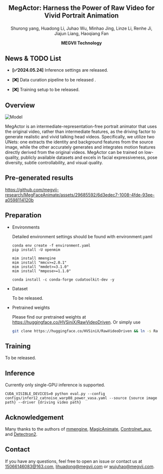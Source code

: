 ## <p align=center>MegActor: Harness the Power of Raw Video for Vivid Portrait Animation</p>

<p align=center>Shurong yang, Huadong Li, Juhao Wu, Minhao Jing, Linze Li, Renhe Ji, Jiajun Liang, Haoqiang Fan</p>

**<p align=center>MEGVII Technology</p>**


## News & TODO List
- **[✅2024.05.24]** Inference settings are released.

- **[❌]** Data curation pipeline to be released .

- **[❌]** Training setup to be released.
  
## Overview

  ![Model](https://github.com/megvii-research/MegFaceAnimate/assets/29685592/857c7a9f-6231-4e7f-bfce-1e279ba57c89)

MegActor is an intermediate-representation-free portrait animator that uses the original video, rather than intermediate features, as the driving factor to generate realistic and vivid talking head videos. Specifically, we utilize two UNets: one extracts the identity and background features from the source image, while the other accurately generates and integrates motion features directly derived from the original videos. MegActor can be trained on low-quality, publicly available datasets and excels in facial expressiveness, pose diversity, subtle controllability, and visual quality.


## Pre-generated results

https://github.com/megvii-research/MegFaceAnimate/assets/29685592/6d3edec7-1008-4fde-93ee-a0598114120b


## Preparation
* Environments
  
  Detailed environment settings should be found with environment.yaml
    ```
    conda env create -f environment.yaml
    pip install -U openmim
    
    mim install mmengine
    mim install "mmcv>=2.0.1"
    mim install "mmdet>=3.1.0"
    mim install "mmpose>=1.1.0"

    conda install -c conda-forge cudatoolkit-dev -y
    ```
* Dataset

  
  To be released.

  
* Pretrained weights
  
  Please find our pretrained weights at https://huggingface.co/HVSiniX/RawVideoDriven.
  Or simply use
    ```bash
    git clone https://huggingface.co/HVSiniX/RawVideoDriven && ln -s RawVideoDriven/weights weights
    ```
## Training
To be released.
## Inference
Currently only single-GPU inference is supported.

    CUDA_VISIBLE_DEVICES=0 python eval.py --config configs/infer12_catnoise_warp08_power_vasa.yaml --source {source image path} --driver {driving video path}


## Acknowledgement
Many thanks to the authors of [mmengine](https://github.com/open-mmlab/mmengine), [MagicAnimate](https://github.com/magic-research/magic-animate), [Controlnet_aux](https://github.com/huggingface/controlnet_aux), and [Detectron2](https://github.com/facebookresearch/detectron2).



## Contact
If you have any questions, feel free to open an issue or contact us at 15066146083@163.com, lihuadong@megvii.com or wujuhao@megvii.com.

